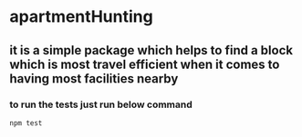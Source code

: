 # apartmentHunting
## it is a simple package which helps to find a block which is most travel efficient when it comes to having most facilities nearby

### to run the tests just run below command
```npm test```